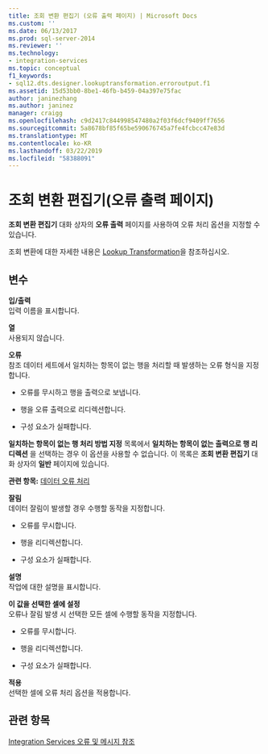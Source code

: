 ```yaml
---
title: 조회 변환 편집기 (오류 출력 페이지) | Microsoft Docs
ms.custom: ''
ms.date: 06/13/2017
ms.prod: sql-server-2014
ms.reviewer: ''
ms.technology:
- integration-services
ms.topic: conceptual
f1_keywords:
- sql12.dts.designer.lookuptransformation.erroroutput.f1
ms.assetid: 15d53bb0-8be1-46fb-b459-04a397e75fac
author: janinezhang
ms.author: janinez
manager: craigg
ms.openlocfilehash: c9d2417c844998547480a2f03f6dcf9409ff7656
ms.sourcegitcommit: 5a8678bf85f65be590676745a7fe4fcbcc47e83d
ms.translationtype: MT
ms.contentlocale: ko-KR
ms.lasthandoff: 03/22/2019
ms.locfileid: "58388091"
---
```

# <a name="lookup-transformation-editor-error-output-page"></a>조회 변환 편집기(오류 출력 페이지)
  **조회 변환 편집기** 대화 상자의 **오류 출력** 페이지를 사용하여 오류 처리 옵션을 지정할 수 있습니다.  
  
 조회 변환에 대한 자세한 내용은 [Lookup Transformation](data-flow/transformations/lookup-transformation.md)을 참조하십시오.  
  
## <a name="options"></a>변수  
 **입/출력**  
 입력 이름을 표시합니다.  
  
 **열**  
 사용되지 않습니다.  
  
 **오류**  
 참조 데이터 세트에서 일치하는 항목이 없는 행을 처리할 때 발생하는 오류 형식을 지정합니다.  
  
-   오류를 무시하고 행을 출력으로 보냅니다.  
  
-   행을 오류 출력으로 리디렉션합니다.  
  
-   구성 요소가 실패합니다.  
  
 **일치하는 항목이 없는 행 처리 방법 지정** 목록에서 **일치하는 항목이 없는 출력으로 행 리디렉션** 을 선택하는 경우 이 옵션을 사용할 수 없습니다. 이 목록은 **조회 변환 편집기** 대화 상자의 **일반** 페이지에 있습니다.  
  
 **관련 항목:** [데이터 오류 처리](data-flow/error-handling-in-data.md)  
  
 **잘림**  
 데이터 잘림이 발생할 경우 수행할 동작을 지정합니다.  
  
-   오류를 무시합니다.  
  
-   행을 리디렉션합니다.  
  
-   구성 요소가 실패합니다.  
  
 **설명**  
 작업에 대한 설명을 표시합니다.  
  
 **이 값을 선택한 셀에 설정**  
 오류나 잘림 발생 시 선택한 모든 셀에 수행할 동작을 지정합니다.  
  
-   오류를 무시합니다.  
  
-   행을 리디렉션합니다.  
  
-   구성 요소가 실패합니다.  
  
 **적용**  
 선택한 셀에 오류 처리 옵션을 적용합니다.  
  
## <a name="see-also"></a>관련 항목  
 [Integration Services 오류 및 메시지 참조](../../2014/integration-services/integration-services-error-and-message-reference.md)  
  
  
